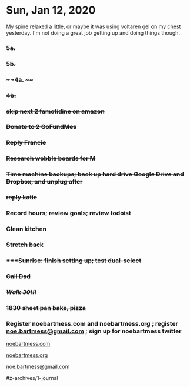 # Sun, Jan 12, 2020
My spine relaxed a little, or maybe it was using voltaren gel on my chest yesterday. I'm not doing a great job getting up and doing things though. 

### ~~5a.~~
### ~~5b.~~
### ~~4a. ~~
### ~~4b.~~
### ~~skip next 2 famotidine on amazon~~
### ~~Donate to 2 GoFundMes~~
### ~~Reply Francie~~
### ~~Research wobble boards for M~~
### ~~Time machine backups; back up hard drive Google Drive and Dropbox, and unplug after~~
### ~~reply katie~~
### ~~Record hours; review goals; review todoist~~
### ~~Clean kitchen~~
### ~~Stretch back~~
### ~~***Sunrise: finish setting up; test dual-select~~
### ~~Call Dad~~
### ~~***Walk 30!!!***~~
### ~~1830 sheet pan bake, pizza~~
### Register  noebartmess.com  and  noebartmess.org ; register  noe.bartmess@gmail.com ; sign up for noebartmess twitter

[noebartmess.com](http://noebartmess.com)

[noebartmess.org](http://noebartmess.org)

[noe.bartmess@gmail.com](mailto:noe.bartmess@gmail.com)


#z-archives/1-journal